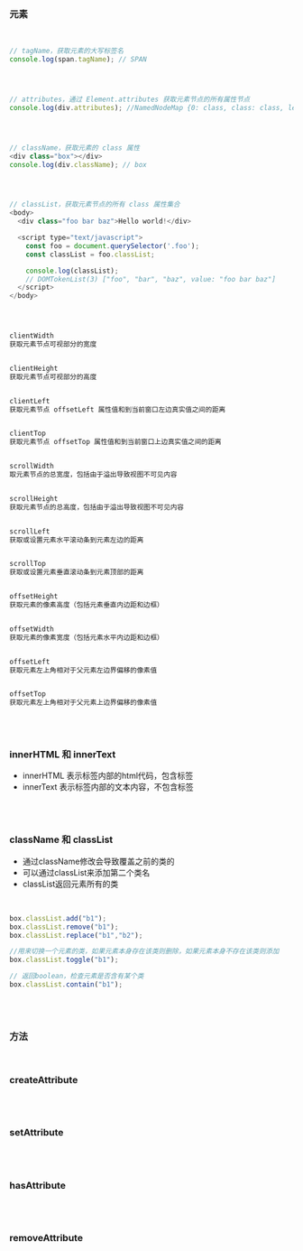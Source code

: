 ### 元素

<br>

```javascript
// tagName，获取元素的大写标签名
console.log(span.tagName); // SPAN




// attributes，通过 Element.attributes 获取元素节点的所有属性节点
console.log(div.attributes); //NamedNodeMap {0: class, class: class, length: 1}




// className，获取元素的 class 属性
<div class="box"></div>
console.log(div.className); // box




// classList，获取元素节点的所有 class 属性集合
<body>
  <div class="foo bar baz">Hello world!</div>

  <script type="text/javascript">
    const foo = document.querySelector('.foo');
    const classList = foo.classList;

    console.log(classList);
    // DOMTokenList(3) ["foo", "bar", "baz", value: "foo bar baz"]
  </script>
</body>




clientWidth
获取元素节点可视部分的宽度


clientHeight
获取元素节点可视部分的高度


clientLeft
获取元素节点 offsetLeft 属性值和到当前窗口左边真实值之间的距离


clientTop
获取元素节点 offsetTop 属性值和到当前窗口上边真实值之间的距离


scrollWidth
取元素节点的总宽度，包括由于溢出导致视图不可见内容


scrollHeight
获取元素节点的总高度，包括由于溢出导致视图不可见内容


scrollLeft
获取或设置元素水平滚动条到元素左边的距离


scrollTop
获取或设置元素垂直滚动条到元素顶部的距离


offsetHeight
获取元素的像素高度（包括元素垂直内边距和边框）


offsetWidth
获取元素的像素宽度（包括元素水平内边距和边框）


offsetLeft
获取元素左上角相对于父元素左边界偏移的像素值


offsetTop
获取元素左上角相对于父元素上边界偏移的像素值
```

<br>

<br>

### innerHTML 和 innerText

- innerHTML 表示标签内部的html代码，包含标签
- innerText 表示标签内部的文本内容，不包含标签


<br>

<br>

### className 和 classList

- 通过className修改会导致覆盖之前的类的
- 可以通过classList来添加第二个类名
- classList返回元素所有的类

<br>

```javascript
box.classList.add("b1");
box.classList.remove("b1");
box.classList.replace("b1","b2");

//用来切换一个元素的类，如果元素本身存在该类则删除，如果元素本身不存在该类则添加
box.classList.toggle("b1");

// 返回boolean，检查元素是否含有某个类
box.classList.contain("b1");
```


<br>

<br>


### 方法

<br>

### createAttribute




<br>

<br>

### setAttribute



<br>

<br>


### hasAttribute



<br>

<br>


### removeAttribute



<br>

<br>